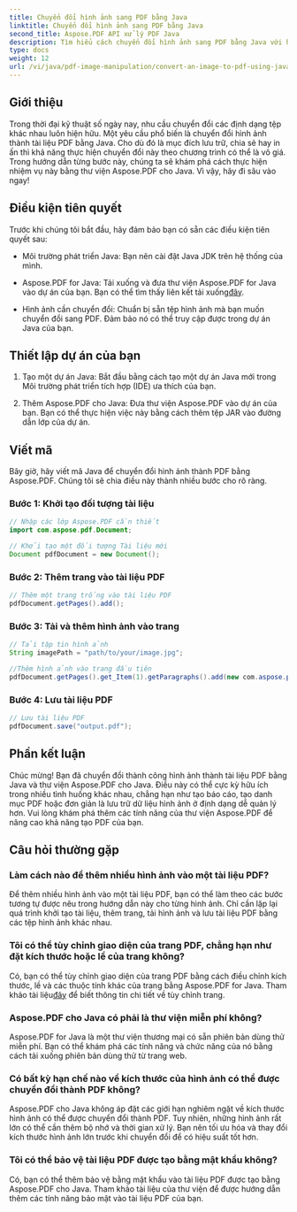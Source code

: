 ```yaml
---
title: Chuyển đổi hình ảnh sang PDF bằng Java
linktitle: Chuyển đổi hình ảnh sang PDF bằng Java
second_title: Aspose.PDF API xử lý PDF Java
description: Tìm hiểu cách chuyển đổi hình ảnh sang PDF bằng Java với hướng dẫn toàn diện này. Bao gồm hướng dẫn từng bước và ví dụ về mã.
type: docs
weight: 12
url: /vi/java/pdf-image-manipulation/convert-an-image-to-pdf-using-java/
---
```


## Giới thiệu

Trong thời đại kỹ thuật số ngày nay, nhu cầu chuyển đổi các định dạng tệp khác nhau luôn hiện hữu. Một yêu cầu phổ biến là chuyển đổi hình ảnh thành tài liệu PDF bằng Java. Cho dù đó là mục đích lưu trữ, chia sẻ hay in ấn thì khả năng thực hiện chuyển đổi này theo chương trình có thể là vô giá. Trong hướng dẫn từng bước này, chúng ta sẽ khám phá cách thực hiện nhiệm vụ này bằng thư viện Aspose.PDF cho Java. Vì vậy, hãy đi sâu vào ngay!

## Điều kiện tiên quyết

Trước khi chúng tôi bắt đầu, hãy đảm bảo bạn có sẵn các điều kiện tiên quyết sau:

- Môi trường phát triển Java: Bạn nên cài đặt Java JDK trên hệ thống của mình.

-  Aspose.PDF for Java: Tải xuống và đưa thư viện Aspose.PDF for Java vào dự án của bạn. Bạn có thể tìm thấy liên kết tải xuống[đây](https://releases.aspose.com/pdf/java/).

- Hình ảnh cần chuyển đổi: Chuẩn bị sẵn tệp hình ảnh mà bạn muốn chuyển đổi sang PDF. Đảm bảo nó có thể truy cập được trong dự án Java của bạn.

## Thiết lập dự án của bạn

1. Tạo một dự án Java: Bắt đầu bằng cách tạo một dự án Java mới trong Môi trường phát triển tích hợp (IDE) ưa thích của bạn.

2. Thêm Aspose.PDF cho Java: Đưa thư viện Aspose.PDF vào dự án của bạn. Bạn có thể thực hiện việc này bằng cách thêm tệp JAR vào đường dẫn lớp của dự án.

## Viết mã

Bây giờ, hãy viết mã Java để chuyển đổi hình ảnh thành PDF bằng Aspose.PDF. Chúng tôi sẽ chia điều này thành nhiều bước cho rõ ràng.

### Bước 1: Khởi tạo đối tượng tài liệu

```java
// Nhập các lớp Aspose.PDF cần thiết
import com.aspose.pdf.Document;

// Khởi tạo một đối tượng Tài liệu mới
Document pdfDocument = new Document();
```

### Bước 2: Thêm trang vào tài liệu PDF

```java
// Thêm một trang trống vào tài liệu PDF
pdfDocument.getPages().add();
```

### Bước 3: Tải và thêm hình ảnh vào trang

```java
// Tải tập tin hình ảnh
String imagePath = "path/to/your/image.jpg";

//Thêm hình ảnh vào trang đầu tiên
pdfDocument.getPages().get_Item(1).getParagraphs().add(new com.aspose.pdf.Image(imagePath));
```

### Bước 4: Lưu tài liệu PDF

```java
// Lưu tài liệu PDF
pdfDocument.save("output.pdf");
```

## Phần kết luận

Chúc mừng! Bạn đã chuyển đổi thành công hình ảnh thành tài liệu PDF bằng Java và thư viện Aspose.PDF cho Java. Điều này có thể cực kỳ hữu ích trong nhiều tình huống khác nhau, chẳng hạn như tạo báo cáo, tạo danh mục PDF hoặc đơn giản là lưu trữ dữ liệu hình ảnh ở định dạng dễ quản lý hơn. Vui lòng khám phá thêm các tính năng của thư viện Aspose.PDF để nâng cao khả năng tạo PDF của bạn.

## Câu hỏi thường gặp

### Làm cách nào để thêm nhiều hình ảnh vào một tài liệu PDF?

Để thêm nhiều hình ảnh vào một tài liệu PDF, bạn có thể làm theo các bước tương tự được nêu trong hướng dẫn này cho từng hình ảnh. Chỉ cần lặp lại quá trình khởi tạo tài liệu, thêm trang, tải hình ảnh và lưu tài liệu PDF bằng các tệp hình ảnh khác nhau.

### Tôi có thể tùy chỉnh giao diện của trang PDF, chẳng hạn như đặt kích thước hoặc lề của trang không?

Có, bạn có thể tùy chỉnh giao diện của trang PDF bằng cách điều chỉnh kích thước, lề và các thuộc tính khác của trang bằng Aspose.PDF for Java. Tham khảo tài liệu[đây](https://reference.aspose.com/pdf/java/) để biết thông tin chi tiết về tùy chỉnh trang.

### Aspose.PDF cho Java có phải là thư viện miễn phí không?

Aspose.PDF for Java là một thư viện thương mại có sẵn phiên bản dùng thử miễn phí. Bạn có thể khám phá các tính năng và chức năng của nó bằng cách tải xuống phiên bản dùng thử từ trang web.

### Có bất kỳ hạn chế nào về kích thước của hình ảnh có thể được chuyển đổi thành PDF không?

Aspose.PDF cho Java không áp đặt các giới hạn nghiêm ngặt về kích thước hình ảnh có thể được chuyển đổi thành PDF. Tuy nhiên, những hình ảnh rất lớn có thể cần thêm bộ nhớ và thời gian xử lý. Bạn nên tối ưu hóa và thay đổi kích thước hình ảnh lớn trước khi chuyển đổi để có hiệu suất tốt hơn.

### Tôi có thể bảo vệ tài liệu PDF được tạo bằng mật khẩu không?

Có, bạn có thể thêm bảo vệ bằng mật khẩu vào tài liệu PDF được tạo bằng Aspose.PDF cho Java. Tham khảo tài liệu của thư viện để được hướng dẫn thêm các tính năng bảo mật vào tài liệu PDF của bạn.